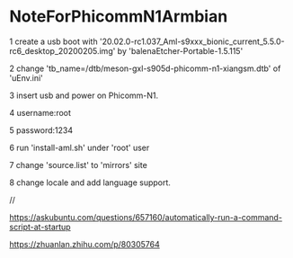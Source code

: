 # NoteForPhicommN1Armbian

1 create a usb boot with '20.02.0-rc1.037_Aml-s9xxx_bionic_current_5.5.0-rc6_desktop_20200205.img' by 'balenaEtcher-Portable-1.5.115'

2 change  'tb_name=/dtb/meson-gxl-s905d-phicomm-n1-xiangsm.dtb' of 'uEnv.ini'

3 insert usb and power on Phicomm-N1.

4 username:root

5 password:1234

6 run 'install-aml.sh' under 'root' user

7 change 'source.list' to 'mirrors' site

8 change locale and add language support.

//


https://askubuntu.com/questions/657160/automatically-run-a-command-script-at-startup


https://zhuanlan.zhihu.com/p/80305764

